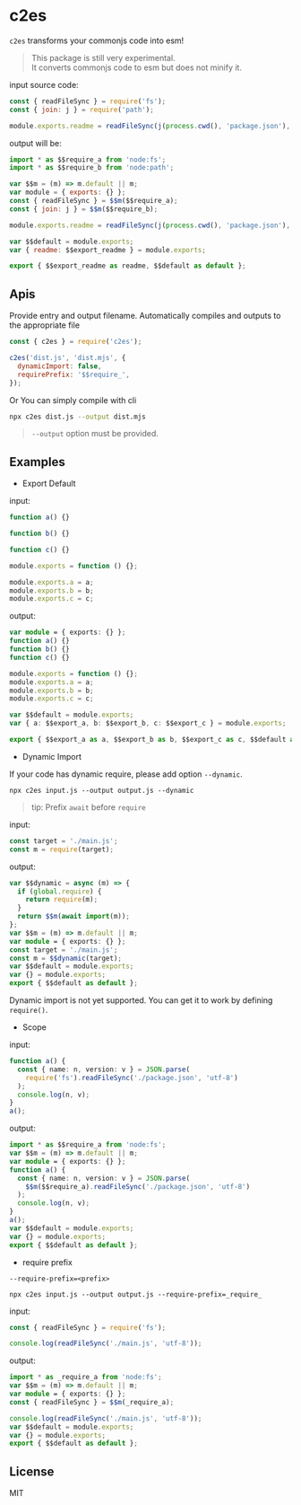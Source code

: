 # c2es

`c2es` transforms your commonjs code into esm!

> This package is still very experimental.  
> It converts commonjs code to esm but does not minify it.

input source code:

```js
const { readFileSync } = require('fs');
const { join: j } = require('path');

module.exports.readme = readFileSync(j(process.cwd(), 'package.json'), 'utf-8');
```

output will be:

```js
import * as $$require_a from 'node:fs';
import * as $$require_b from 'node:path';

var $$m = (m) => m.default || m;
var module = { exports: {} };
const { readFileSync } = $$m($$require_a);
const { join: j } = $$m($$require_b);

module.exports.readme = readFileSync(j(process.cwd(), 'package.json'), 'utf-8');

var $$default = module.exports;
var { readme: $$export_readme } = module.exports;

export { $$export_readme as readme, $$default as default };
```

## Apis

Provide entry and output filename. Automatically compiles and outputs to the appropriate file

```js
const { c2es } = require('c2es');

c2es('dist.js', 'dist.mjs', {
  dynamicImport: false,
  requirePrefix: '$$require_',
});
```

Or You can simply compile with cli

```bash
npx c2es dist.js --output dist.mjs
```

> `--output` option must be provided.

## Examples

- Export Default

input:

```ts
function a() {}

function b() {}

function c() {}

module.exports = function () {};

module.exports.a = a;
module.exports.b = b;
module.exports.c = c;
```

output:

```ts
var module = { exports: {} };
function a() {}
function b() {}
function c() {}

module.exports = function () {};
module.exports.a = a;
module.exports.b = b;
module.exports.c = c;

var $$default = module.exports;
var { a: $$export_a, b: $$export_b, c: $$export_c } = module.exports;

export { $$export_a as a, $$export_b as b, $$export_c as c, $$default as default };
```

- Dynamic Import

If your code has dynamic require, please add option `--dynamic`.

`npx c2es input.js --output output.js --dynamic`

> tip: Prefix `await` before `require`

input:

```ts
const target = './main.js';
const m = require(target);
```

output:

```ts
var $$dynamic = async (m) => {
  if (global.require) {
    return require(m);
  }
  return $$m(await import(m));
};
var $$m = (m) => m.default || m;
var module = { exports: {} };
const target = './main.js';
const m = $$dynamic(target);
var $$default = module.exports;
var {} = module.exports;
export { $$default as default };
```

Dynamic import is not yet supported. You can get it to work by defining `require()`.

- Scope

input:

```ts
function a() {
  const { name: n, version: v } = JSON.parse(
    require('fs').readFileSync('./package.json', 'utf-8')
  );
  console.log(n, v);
}
a();
```

output:

```ts
import * as $$require_a from 'node:fs';
var $$m = (m) => m.default || m;
var module = { exports: {} };
function a() {
  const { name: n, version: v } = JSON.parse(
    $$m($$require_a).readFileSync('./package.json', 'utf-8')
  );
  console.log(n, v);
}
a();
var $$default = module.exports;
var {} = module.exports;
export { $$default as default };
```

- require prefix

`--require-prefix=<prefix>`

`npx c2es input.js --output output.js --require-prefix=_require_`

input:

```ts
const { readFileSync } = require('fs');

console.log(readFileSync('./main.js', 'utf-8'));
```

output:

```ts
import * as _require_a from 'node:fs';
var $$m = (m) => m.default || m;
var module = { exports: {} };
const { readFileSync } = $$m(_require_a);

console.log(readFileSync('./main.js', 'utf-8'));
var $$default = module.exports;
var {} = module.exports;
export { $$default as default };
```

## License

MIT
